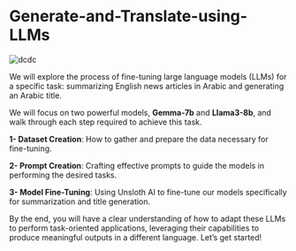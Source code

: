 # Generate-and-Translate-using-LLMs

![dcdc](https://github.com/BoulahiaAhmed/Generate-and-Translate-using-LLMs/assets/45523231/4edfd235-3da6-40d5-956c-766410bada77)

We will explore the process of fine-tuning large language models (LLMs) for a specific task: summarizing English news articles in Arabic and generating an Arabic title. 

We will focus on two powerful models, **Gemma-7b** and **Llama3-8b**, and walk through each step required to achieve this task. 

**1- Dataset Creation**: How to gather and prepare the data necessary for fine-tuning. 

**2- Prompt Creation**: Crafting effective prompts to guide the models in performing the desired tasks.

**3- Model Fine-Tuning**: Using Unsloth AI to fine-tune our models specifically for summarization and title generation. 

By the end, you will have a clear understanding of how to adapt these LLMs to perform task-oriented applications, leveraging their capabilities to produce meaningful outputs in a different language. Let’s get started!

